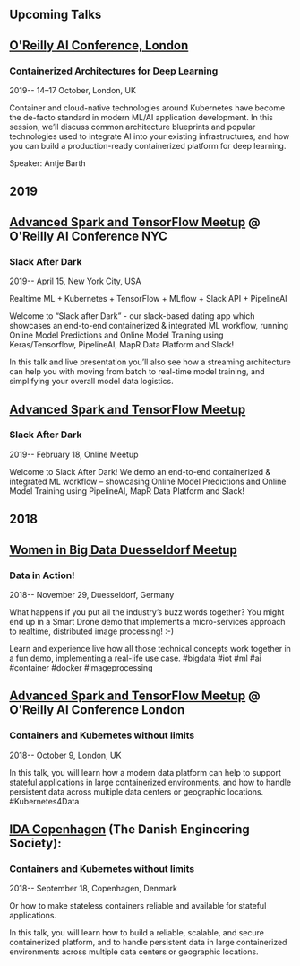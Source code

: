 ## Upcoming Talks ##

## [O'Reilly AI Conference, London](https://conferences.oreilly.com/artificial-intelligence/ai-eu)

### Containerized Architectures for Deep Learning ###

2019-- 14–17 October, London, UK

Container and cloud-native technologies around Kubernetes have become the de-facto standard in modern ML/AI application development. In this session, we’ll discuss common architecture blueprints and popular technologies used to integrate AI into your existing infrastructures, and how you can build a production-ready containerized platform for deep learning.

Speaker: Antje Barth


## 2019 ##

## [Advanced Spark and TensorFlow Meetup](https://www.meetup.com/Advanced-Spark-and-TensorFlow-Meetup/) @ O'Reilly AI Conference NYC

### Slack After Dark ###

2019-- April 15, New York City, USA

Realtime ML + Kubernetes + TensorFlow + MLflow + Slack API + PipelineAI

Welcome to “Slack after Dark” - our slack-based dating app which showcases an end-to-end containerized & integrated ML workflow, running Online Model Predictions and Online Model Training using Keras/Tensorflow, PipelineAI, MapR Data Platform and Slack!

In this talk and live presentation you’ll also see how a streaming architecture can help you with moving from batch to real-time model training, and simplifying your overall model data logistics.


## [Advanced Spark and TensorFlow Meetup](https://www.meetup.com/Advanced-Spark-and-TensorFlow-Meetup/) ##

### Slack After Dark ###

2019-- February 18, Online Meetup

Welcome to Slack After Dark! We demo an end-to-end containerized & integrated ML workflow – showcasing Online Model Predictions and Online Model Training using PipelineAI, MapR Data Platform and Slack!


## 2018 ##

## [Women in Big Data Duesseldorf Meetup](https://www.meetup.com/Women-in-Big-Data-Dusseldorf/)

### Data in Action! ###

2018-- November 29, Duesseldorf, Germany

What happens if you put all the industry’s buzz words together?
You might end up in a Smart Drone demo that implements a micro-services approach to realtime, distributed image processing! :-) 

Learn and experience live how all those technical concepts work together in a fun demo, implementing a real-life use case.
#bigdata #iot #ml #ai #container #docker #imageprocessing


## [Advanced Spark and TensorFlow Meetup](https://www.meetup.com/Advanced-Spark-and-TensorFlow-Meetup/) @ O'Reilly AI Conference London

### Containers and Kubernetes without limits ###

2018-- October 9, London, UK 

In this talk, you will learn how a modern data platform can help to support stateful applications in large containerized environments, and how to handle persistent data across multiple data centers or geographic locations. #Kubernetes4Data

## [IDA Copenhagen](https://english.ida.dk/) (The Danish Engineering Society): ##

### Containers and Kubernetes without limits ###

2018-- September 18, Copenhagen, Denmark

Or how to make stateless containers reliable and available for stateful applications.

In this talk, you will learn how to build a reliable, scalable, and secure containerized platform, and to handle persistent data in large containerized environments across multiple
data centers or geographic locations.

